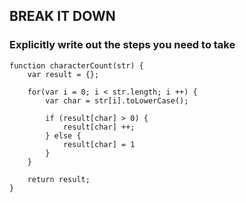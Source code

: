## BREAK IT DOWN

### Explicitly write out the steps you need to take
```
function characterCount(str) {
    var result = {};

    for(var i = 0; i < str.length; i ++) {
        var char = str[i].toLowerCase();

        if (result[char] > 0) {
            result[char] ++;
        } else {
            result[char] = 1
        }
    }

    return result;
}
```